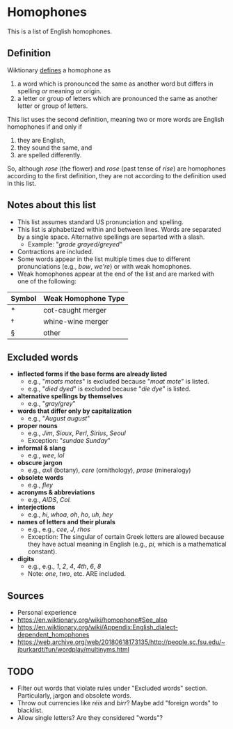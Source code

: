 # Homophones

This is a list of English homophones.

## Definition

Wiktionary [defines](https://en.wiktionary.org/wiki/homophone#Noun) a homophone as
1. a word which is pronounced the same as another word but differs in spelling *or* meaning *or* origin.
1. a letter or group of letters which are pronounced the same as another letter or group of letters.

This list uses the second definition, meaning two or more words are English homophones if and only if
1. they are English,
1. they sound the same, and
1. are spelled differently.

So, although *rose* (the flower) and *rose* (past tense of *rise*) are homophones according to the first definition, they are not according to the definition used in this list.

## Notes about this list
- This list assumes standard US pronunciation and spelling.
- This list is alphabetized within and between lines. Words are separated by a single space. Alternative spellings are separted with a slash.
  - Example: "*grade grayed/greyed*"
- Contractions are included.
- Some words appear in the list multiple times due to different pronunciations (e.g., *bow*, *we're*) or with weak homophones.
- Weak homophones appear at the end of the list and are marked with one of the following:

<div align="center">

|Symbol |Weak Homophone Type |
| --- | :------------------- |
|\*   | cot-caught merger    |
|†    | whine-wine merger    |
|§    | other                |

</div>

## Excluded words
- **inflected forms if the base forms are already listed**
  - e.g., "*moats motes*" is excluded because "*moat mote*" is listed.
  - e.g., "*died dyed*" is excluded because "*die dye*" is listed.
- **alternative spellings by themselves**
  - e.g., "*gray/grey*"
- **words that differ only by capitalization**
  - e.g., "*August august*"
- **proper nouns**
  - e.g., *Jim*, *Sioux*, *Perl*, *Sirius*, *Seoul*
  - Exception: "*sundae Sunday*"
- **informal & slang**
  - e.g., *wee*, *lol*
- **obscure jargon**
  - e.g., *axil* (botany), *cere* (ornithology), *prase* (mineralogy)
- **obsolete words**
  - e.g., *fley*
- **acronyms & abbreviations**
  - e.g., *AIDS*, *Col.*
- **interjections**
  - e.g., *hi*, *whoa*, *oh*, *ho*, *uh*, *hey*
- **names of letters and their plurals**
  - e.g., e.g., *cee*, *J*, *rhos*
  - Exception: The singular of certain Greek letters are allowed because they have actual meaning in English (e.g., *pi*, which is a mathematical constant).
- **digits**
  - e.g., e.g., *1*, *2*, *4*, *4th*, *6*, *8*
  - Note: *one*, *two*, etc. ARE included.

## Sources
- Personal experience
- https://en.wiktionary.org/wiki/homophone#See_also
- https://en.wiktionary.org/wiki/Appendix:English_dialect-dependent_homophones
- https://web.archive.org/web/20180618173135/http://people.sc.fsu.edu/~jburkardt/fun/wordplay/multinyms.html

## TODO
- Filter out words that violate rules under "Excluded words" section. Particularly, jargon and obsolete words.
- Throw out currencies like *réis* and *birr*? Maybe add "foreign words" to blacklist.
- Allow single letters? Are they considered "words"?